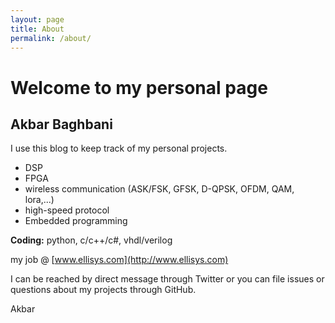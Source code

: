 ```yaml
---
layout: page
title: About
permalink: /about/
---
```


# Welcome to my personal page
## Akbar Baghbani


I use this blog to keep track of my personal projects.

- DSP
- FPGA
- wireless communication (ASK/FSK, GFSK, D-QPSK, OFDM, QAM, lora,...)
- high-speed protocol
- Embedded programming


**Coding:** python, c/c++/c#, vhdl/verilog

my job @ [www.ellisys.com](http://www.ellisys.com)

I can be reached by direct message through Twitter or you can file issues or questions about my
projects through GitHub.

Akbar
